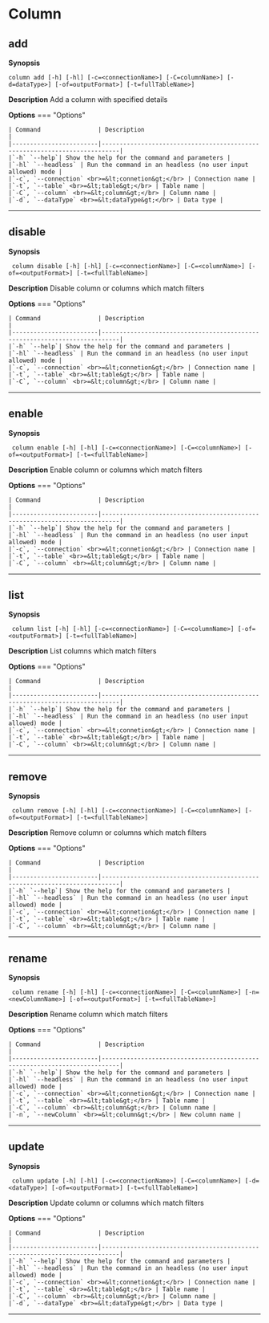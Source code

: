 # Column

## add

__Synopsis__
 <pre><code>column add [-h] [-hl] [-c=&lt;connectionName&gt] [-C=columnName&gt] [-d=dataType&gt] [-of=outputFormat&gt] [-t=fullTableName&gt]</code></pre>

__Description__
Add a column with specified details

__Options__
=== "Options"

    | Command                | Description                                                               |
    |------------------------|---------------------------------------------------------------------------|
    |`-h` `--help`| Show the help for the command and parameters |  
    |`-hl` `--headless` | Run the command in an headless (no user input allowed) mode | 
    |`-c`, `--connection` <br>=&lt;connetion&gt;</br> | Connection name |
    |`-t`, `--table` <br>=&lt;table&gt;</br> | Table name |
    |`-C`, `--column` <br>=&lt;column&gt;</br> | Column name |
    |`-d`, `--dataType` <br>=&lt;dataType&gt;</br> | Data type |
___

## disable

__Synopsis__
 <pre><code> column disable [-h] [-hl] [-c=&lt;connectionName&gt] [-C=&lt;columnName&gt] [-of=&lt;outputFormat&gt] [-t=&lt;fullTableName&gt]</code></pre>

__Description__
Disable column or columns which match filters

__Options__
=== "Options"

    | Command                | Description                                                               |
    |------------------------|---------------------------------------------------------------------------|
    |`-h` `--help`| Show the help for the command and parameters |  
    |`-hl` `--headless` | Run the command in an headless (no user input allowed) mode | 
    |`-c`, `--connection` <br>=&lt;connetion&gt;</br> | Connection name |
    |`-t`, `--table` <br>=&lt;table&gt;</br> | Table name |
    |`-C`, `--column` <br>=&lt;column&gt;</br> | Column name |
___

## enable

__Synopsis__
 <pre><code> column enable [-h] [-hl] [-c=&lt;connectionName&gt] [-C=&lt;columnName&gt] [-of=&lt;outputFormat&gt] [-t=&lt;fullTableName&gt]</code></pre>

__Description__
Enable column or columns which match filters

__Options__
=== "Options"

    | Command                | Description                                                               |
    |------------------------|---------------------------------------------------------------------------|
    |`-h` `--help`| Show the help for the command and parameters |  
    |`-hl` `--headless` | Run the command in an headless (no user input allowed) mode | 
    |`-c`, `--connection` <br>=&lt;connetion&gt;</br> | Connection name |
    |`-t`, `--table` <br>=&lt;table&gt;</br> | Table name |
    |`-C`, `--column` <br>=&lt;column&gt;</br> | Column name |
___

## list

__Synopsis__
 <pre><code> column list [-h] [-hl] [-c=&lt;connectionName&gt] [-C=&lt;columnName&gt] [-of=&lt;outputFormat&gt] [-t=&lt;fullTableName&gt]</code></pre>

__Description__
List columns which match filters

__Options__
=== "Options"

    | Command                | Description                                                               |
    |------------------------|---------------------------------------------------------------------------|
    |`-h` `--help`| Show the help for the command and parameters |  
    |`-hl` `--headless` | Run the command in an headless (no user input allowed) mode | 
    |`-c`, `--connection` <br>=&lt;connetion&gt;</br> | Connection name |
    |`-t`, `--table` <br>=&lt;table&gt;</br> | Table name |
    |`-C`, `--column` <br>=&lt;column&gt;</br> | Column name |
___

## remove

__Synopsis__
 <pre><code> column remove [-h] [-hl] [-c=&lt;connectionName&gt] [-C=&lt;columnName&gt] [-of=&lt;outputFormat&gt] [-t=&lt;fullTableName&gt]</code></pre>

__Description__
Remove column or columns which match filters

__Options__
=== "Options"

    | Command                | Description                                                               |
    |------------------------|---------------------------------------------------------------------------|
    |`-h` `--help`| Show the help for the command and parameters |  
    |`-hl` `--headless` | Run the command in an headless (no user input allowed) mode | 
    |`-c`, `--connection` <br>=&lt;connetion&gt;</br> | Connection name |
    |`-t`, `--table` <br>=&lt;table&gt;</br> | Table name |
    |`-C`, `--column` <br>=&lt;column&gt;</br> | Column name |
___

## rename

__Synopsis__
 <pre><code> column rename [-h] [-hl] [-c=&lt;connectionName&gt] [-C=&lt;columnName&gt] [-n=&lt;newColumnName&gt] [-of=&lt;outputFormat&gt] [-t=&lt;fullTableName&gt]</code></pre>

__Description__
Rename column which match filters

__Options__
=== "Options"

    | Command                | Description                                                               |
    |------------------------|---------------------------------------------------------------------------|
    |`-h` `--help`| Show the help for the command and parameters |  
    |`-hl` `--headless` | Run the command in an headless (no user input allowed) mode | 
    |`-c`, `--connection` <br>=&lt;connetion&gt;</br> | Connection name |
    |`-t`, `--table` <br>=&lt;table&gt;</br> | Table name |
    |`-C`, `--column` <br>=&lt;column&gt;</br> | Column name |
    |`-n`, `--newColumn` <br>=&lt;column&gt;</br> | New column name |
___

## update

__Synopsis__
 <pre><code> column update [-h] [-hl] [-c=&lt;connectionName&gt] [-C=&lt;columnName&gt] [-d=&lt;dataType&gt] [-of=&lt;outputFormat&gt] [-t=&lt;fullTableName&gt]</code></pre>

__Description__
Update column or columns which match filters

__Options__
=== "Options"

    | Command                | Description                                                               |
    |------------------------|---------------------------------------------------------------------------|
    |`-h` `--help`| Show the help for the command and parameters |  
    |`-hl` `--headless` | Run the command in an headless (no user input allowed) mode | 
    |`-c`, `--connection` <br>=&lt;connetion&gt;</br> | Connection name |
    |`-t`, `--table` <br>=&lt;table&gt;</br> | Table name |
    |`-C`, `--column` <br>=&lt;column&gt;</br> | Column name |
    |`-d`, `--dataType` <br>=&lt;dataType&gt;</br> | Data type |
___
